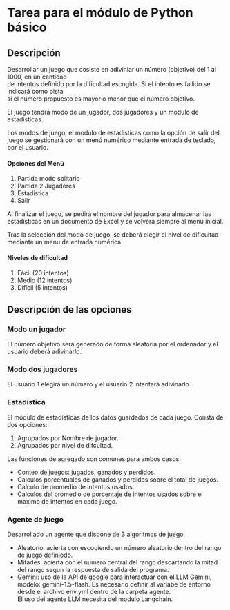 # Tarea para el módulo de Python básico  
  
## Descripción
  
Desarrollar un juego que cosiste en adiviniar un número (objetivo) del 1 al 1000, en un cantidad  
de intentos definido por la dificultad escogida. Si el intento es fallido se indicará como pista  
si el número propuesto es mayor o menor que el número objetivo.  
  
El juego tendrá modo de un jugador, dos jugadores y un modulo de estadisticas.  
  
Los modos de juego, el modulo de estadisticas como la opción de salir del juego se gestionará con un menú numérico mediante entrada de teclado, por el usuario.

#### Opciones del Menú  
1. Partida modo solitario  
2. Partida 2 Jugadores  
3. Estadística  
4. Salir  
  
Al finalizar el juego, se pedirá el nombre del jugador para almacenar las estadisticas en un documento de Excel y se volverá siempre al menu inicial.

Tras la selección del modo de juego, se deberá elegir el nivel de dificultad mediante un menu de entrada numérica.

#### Niveles de dificultad  
1. Fácil (20 intentos)  
2. Medio (12 intentos)  
3. Difícil (5 intentos)  

## Descripción de las opciones
### Modo un jugador
  
El número objetivo será generado de forma aleatoria por el ordenador y el usuario deberá adivinarlo.  
  
### Modo dos jugadores  
  
El usuario 1 elegirá un número y el usuario 2 intentará adivinarlo.  
  
### Estadística  
  
El módulo de estadísticas de los datos guardados de cada juego. Consta de dos opciones:
1. Agrupados por Nombre de jugador.
2. Agrupados por nivel de difcultad.

Las funciones de agregado son comunes para ambos casos:
- Conteo de juegos: jugados, ganados y perdidos.
- Calculos porcentuales de ganados y perdidos sobre el total de juegos.
- Calculo de promedio de intentos usados.
- Calculos del promedio de porcentaje de intentos usados sobre el maximo de intentos en cada juego.

### Agente de juego

Desarrollado un agente que dispone de 3 algoritmos de juego.
- Aleatorio: acierta con escogiendo un número aleatorio dentro del rango de juego definiodo.
- Mitades: acierta con el numero central del rango descartando la mitad del rango segun la respuesta de salida del programa.
- Gemini: uso de la API de google para interactuar con el LLM Gemini, modelo: gemini-1.5-flash. Es necesario definir al variabe de entorno  
  desde el archivo env.yml dentro de la carpeta agente.  
  El uso del agente LLM necesita del modulo Langchain.
